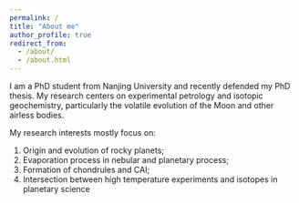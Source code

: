 ```yaml
---
permalink: /
title: "About me"
author_profile: true
redirect_from: 
  - /about/
  - /about.html
---
```


I am a PhD student from Nanjing University and recently defended my PhD thesis. My research centers on experimental petrology and isotopic geochemistry, particularly the volatile evolution of the Moon and other airless bodies.

My research interests mostly focus on:
1) Origin and evolution of rocky planets; 
2) Evaporation process in nebular and planetary process; 
3) Formation of chondrules and CAI; 
4) Intersection between high temperature experiments and isotopes in planetary science


